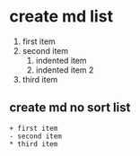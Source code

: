 # create md list  

1. first item  
2. second item  
    1. indented item  
    2. indented item 2  
3. third item  

## create md no sort list  

    + first item  
    - second item  
    * third item  
